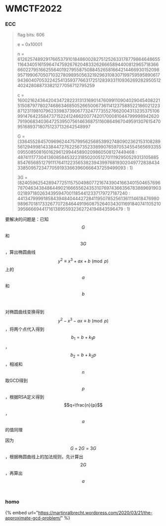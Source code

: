 # WMCTF2022

### ECC

> flag bits: 606
>
> e = 0x10001
>
> n = 61262574892917665379101848600282751252633178779864648655116434051615964747592676204833262666589440081296571836666022795166255640192795587508845265816642144669301520989571990670507103278098950563219296310830719975959589061794360407053224254135937766317251283933110936269282950512402428088733821277056712795259
>
> c = 16002162436420434728223131316901476099110904029045408221515087977802746863468505266500673611412375885221860212238712311981079623398373906773247773552766200431323537510699147642358473715224124662007742017000810447999989426207919068340364725395075614636875116086496704959130761547095168937180751237132642548997
>
> G = (3364552845709696244757995625685399274809023621531082895612949981433844727622567352338990765970534554565693355095508508160162961299445890209860508127449468 : 4874111773041360858453223185020051270111929505293131058858547656851279111764112235653823943997681930204977283843433850957234770591933663960666437259499093 : 1)
>
> 3G = (8240596254289477251157504980772167439041663401504657696787046343848644902166655624353107697436635678388969190302189718026343959470011854412337179727187240 : 4413479999185843948404442728411950785256136111461847698098967018173326770728464491960875264034301169184074110521039566669441716138955932362724194843596479 : 1)

要解决的问题是：已知$$G$$​和$$3G$$​，算出椭圆曲线$$y^2 \equiv x^3 + ax + b \pmod{p}$$​上的$$a$$​和$$b$$​

对椭圆曲线变换得到$$y^2 - x^3 - ax \equiv b \pmod{p}$$，将两个点代入得到$$b_1=b+k_1p$$，$$b_2 = b + k_2p$$，相减和$$n$$​取GCD得到$$p$$​，根据RSA定义得到$$q=\frac{n}{p}$$，$$a$$的值同理

因为$$G+2G=3G$$​，根据椭圆曲线上的加法规则，先计算出$$2G$$​，再算出$$a$$​

### homo

{% embed url="https://martinralbrecht.wordpress.com/2020/03/21/the-approximate-gcd-problem/" %}
